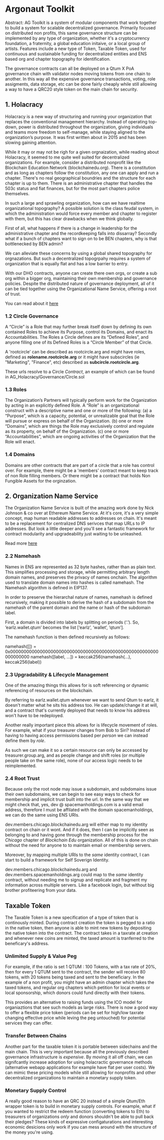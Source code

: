# Argonaut Toolkit

Abstract: AG Toolkit is a system of modular components that work together to build a system for scalable decentralized governance. Primarily focused on distributed non profits, this same governance structure can be implemented by any type of organization, whether it's a cryptocurrency foundation, a fraternity, a global education initaive, or a local group of artists. Features include a new type of Token, Taxable Token, used for continuous and sustainable funding for decentralized entities and ENS based org and chapter topography for identification. 

The governance contracts can all be deployed on a Qtum X PoA governance chain with validator nodes moving tokens from one chain to another. In this way all the expensive governance transactions, voting, role assigments, data storage, etc can be done fairly cheaply while still allowing a way to have a QRC20 style token on the main chain for security. 


## 1. Holacracy
Holacracy is a new way of structuring and running your organization that replaces the conventional management hierarchy. Instead of operating top-down, power is distributed throughout the organization, giving individuals and teams more freedom to self-manage, while staying aligned to the organization’s purpose. It was first written about in 2015 and has been slowing gaining attention. 


While it may or may not be righ for a given orgnaization, while reading about Holacracy, it seemed to me quite well suited for decentralized organizations. For example, consider a distributed nonprofit like the Blockchain Education Network (blockchainedu.org). There is a constitution and as long as chapters follow the constitution, any one can apply and run a chapter. There's no real geographical boundries and the structure for each chapter is up to them. There is an administrative chapter that handles the 503c status and fiat finances, but for the most part chapters police themselves. 

In such a large and sprawling organization, how can we have realtime organizational topography? A possible solution is the class feudal system, in which the administration would force every member and chapter to register with them, but this has clear drawbacks when we think globally. 

First of all, what happens if there is a change in leadership for the administrative chapter and the recordkeeping falls into dissarray? Secondly what if a bunch of chapters want to sign on to be BEN chapters, why is that bottlenecked by BEN admin? 

We can alleviate these concerns by using a global shared topography for orgnazations. But such a decentralized topogrpahy requires a system of organization that is equally flat and has a low barrier to entry. 

With our DHO contracts, anyone can create there own orgs, or create a sub org within a bigger org, maintaining their own membership and governance policies. Despite the distributed nature of governance deployment, all of it can be tied together using the Organizational Name Service, offering a root of trust. 

You can read about it <a href="https://www.holacracy.org/wp-content/uploads/2015/07/Holacracy-Constitution-v4.1.pdf">here</a>

### 1.2 Circle Governance
A “Circle” is a Role that may further break itself down by defining its own
contained Roles to achieve its Purpose, control its Domains, and enact its
Accountabilities. The Roles a Circle defines are its “Defined Roles”, and
anyone filling one of its Defined Roles is a “Circle Member” of that Circle.

A 'rootcircle' can be described as rootcircle.arg and might have roles, defined as <b>rolename.rootcircle.arg</b> or it might have subscircles (ie "Marketing", "Finance", etc) described as <b>subcircle.rootcircle.arg</b>.

These urls resolve to a Circle <i>Contract</i>, an example of which can be found in AG_Holacracy/Governance/Circle.sol

### 1.3 Roles

The Organization’s Partners will typically perform work for the Organization
by acting in an explicitly defined Role. A “Role” is an organizational construct
with a descriptive name and one or more of the following:
(a) a “Purpose”, which is a capacity, potential, or unrealizable goal that the
Role will pursue or express on behalf of the Organization.
(b) one or more “Domains”, which are things the Role may exclusively control
and regulate as its property, on behalf of the Organization.
(c) one or more “Accountabilities”, which are ongoing activities of the
Organization that the Role will enact.

### 1.4 Domains
Domains are other contracts that are part of a circle that a role has control over. For example, there might be a 'members' contract meant to keep track of non Role filling members. Or there might be a contract that holds Non Fungible Assets for the orginzation. 

## 2. Organization Name Service
The Organization Name Service is built of the amazing work done by Nick Johnson & co over at Ethereum Name Service. At it's core, it's a very simple concept, map human readable addresses to addresses on chain. It's meant to be a replacement for centralized DNS serivces that map URLs to IP addresses. But look a little deeper and you'll see a fantastic framework for contract modularity and upgradeability just waiting to be unleashed. 

Read more <a href="https://docs.ens.domains/en/latest/">here</a>

### 2.2 Namehash
Names in ENS are represented as 32 byte hashes, rather than as plain text. This simplifies processing and storage, while permitting arbitrary length domain names, and preserves the privacy of names onchain. The algorithm used to translate domain names into hashes is called namehash. The Namehash algorithm is defined in EIP137.

In order to preserve the hierarchal nature of names, namehash is defined recursively, making it possible to derive the hash of a subdomain from the namehash of the parent domain and the name or hash of the subdomain label.

First, a domain is divided into labels by splitting on periods (‘.’). So, ‘earlz.wallet.qtum’ becomes the list [‘earlz’, ‘wallet’, ‘qtum’].

The namehash function is then defined recursively as follows:

namehash([]) = 0x0000000000000000000000000000000000000000000000000000000000000000
namehash([label, …]) = keccak256(namehash(…), keccak256(label))


### 2.3 Upgradability & Lifecycle Management
One of the amazing things this allows for is soft referencing or dynamic referencing of resources on the blockchain. 

By referring to earlz.wallet.qtum whenever we want to send Qtum to earlz, it doesn't matter what he sits his address too. He can update/change it at will, and a contract that's currently deployed that needs to know his address won't have to be redeployed.

Another really important piece this allows for is lifecycle movement of roles. For example, what if your treasurer changes from Bob to Siri? Instead of having to having access permissions based per <i>person</i> we can instead define them by <i>role</i>.

As such we can make it so a certain resource can only be accessed by treasurer.group.arg, and as people change and shift roles (or multiple people take on the same role), none of our access logic needs to be reimplemented. 

### 2.4 Root Trust
Because only the root node may issue a subdomain, and subdomains issue their own subdomains, we can begin to see easy ways to check for membership and implicit trust built into the url. In the same way that we might check that, yes, dev @ spacemanholdings.com is a valid email address, therefore I must be affilated with the domain spacemanholdings, we can do the same using ENS URIs.

dev.members.chicago.blockchainedu.arg will either map to my identity contract on chain or it wont. And if it does, then I can be implicitly seen as belonging to and having gone through the membership process for the <i>Chicago</i> chapter of <i>Blockchain Edu</i> organization. All of this is done on chain without the need for anyone to to maintain email or membership servers.

Moreover, by mapping multiple URIs to the <i>same</i> identity contract, I can start to build a framework for Self Soverign Identity. 

dev.members.chicago.blockchainedu.arg and dev.members.spacemanholdings.arg could map to the <i>same</i> identity contract, without needing me to signup and replicate and fragment my information across multiple servers. Like a facebook login, but without big brother profiteering from your data. 


## Taxable Token
The Taxable Token is a new specification of a type of token that is 
continously minted. During contract creation the token is pegged to a 
ratio in the native token, then anyone is able to mint new tokens by 
depositing the native token into the contract. The contract takes in a taxrate at creation and whenever new coins are minted, the taxed amount is tranferred to the beneficary's address. 

### Unlimited Supply & Value Peg
For example, if the ratio is set 1 QTUM : 100 Tokens, with a tax rate of 
20%, then for every 1 QTUM sent to the contract, the sender will receive 
80 tokens, with 20 tokens being taxed and sent to the beneficiary. In 
the example of a non profit, you might have an admin chapter which takes 
the taxed tokens, and regular org chapters which petition for local 
events or local sponsorship, which donors could fund directly with their 
tokens.

This provides an alternative to raising funds using the ICO model for organiaztions that see such models as large risks. There is now a good way to offer a flexible price token (periods can be set for high/low taxrate changing effective price while leving the peg untouched) for potential services they can offer. 

### Transfer Between Chains
Another part for the taxable token it is portable between sidechains and the main chain. This is very important because all the previously described governance infrastructure is *expensive*. By moving it all off chain, we can signifcantly increase adoption for using holacractic governance methods (alternative webapp applications for example have flat per user costs). We can mimic these pricing models while still allowing for nonprofits and other decentralized organizations to maintain a monetary supply token. 

### Monetary Supply Control
A really good reason to have an QRC 20 instead of a simple Qtum/Eth wrapper token is to build in monetary supply controls. For example, what if you wanted to restrict the redeem function (converting tokens to Eth) to treasurers of organizations *only* and donors shouldn't be able to pull back their pledges? These kinds of expressive configaturations and interesting economic desicions only work if you can mess around with the structure of the money you're using.
